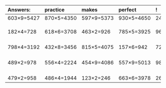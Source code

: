 | Answers: | practice | makes | perfect | ! |
| :--- | :--- | :--- | :--- | :--- |
| 603×9=5427 | 870×5=4350 | 597×9=5373 | 930×5=4650 | 246×5=1230 | 
|   |   |   |   |   | 
|   |   |   |   |   | 
|   |   |   |   |   | 
| 182×4=728 | 618×6=3708 | 463×2=926 | 785×5=3925 | 966×6=5796 | 
|   |   |   |   |   | 
|   |   |   |   |   | 
|   |   |   |   |   | 
|   |   |   |   |   | 
| 798×4=3192 | 432×8=3456 | 815×5=4075 | 157×6=942 | 723×2=1446 | 
|   |   |   |   |   | 
|   |   |   |   |   | 
|   |   |   |   |   | 
|   |   |   |   |   | 
| 489×2=978 | 556×4=2224 | 454×9=4086 | 557×9=5013 | 989×3=2967 | 
|   |   |   |   |   | 
|   |   |   |   |   | 
|   |   |   |   |   | 
|   |   |   |   |   | 
| 479×2=958 | 486×4=1944 | 123×2=246 | 663×6=3978 | 260×6=1560 | 
